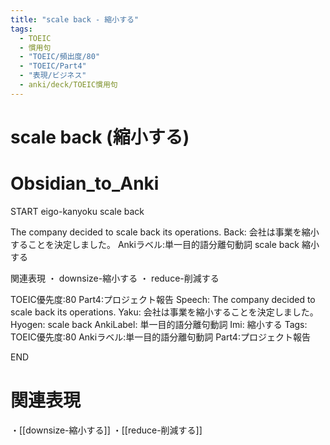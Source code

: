 ```yaml
---
title: "scale back - 縮小する"
tags:
  - TOEIC
  - 慣用句
  - "TOEIC/頻出度/80"
  - "TOEIC/Part4"
  - "表現/ビジネス"
  - anki/deck/TOEIC慣用句
---
```


# scale back (縮小する)

# Obsidian_to_Anki
START
eigo-kanyoku
scale back

The company decided to scale back its operations.
Back:
会社は事業を縮小することを決定しました。
Ankiラベル:単一目的語分離句動詞
scale back
縮小する

関連表現
・ downsize-縮小する
・ reduce-削減する

TOEIC優先度:80
Part4:プロジェクト報告
Speech: The company decided to scale back its operations.
Yaku: 会社は事業を縮小することを決定しました。
Hyogen: scale back
AnkiLabel: 単一目的語分離句動詞
Imi: 縮小する
Tags: TOEIC優先度:80 Ankiラベル:単一目的語分離句動詞 Part4:プロジェクト報告
<!--ID: 1751241922002-->
END

# 関連表現
・[[downsize-縮小する]]
・[[reduce-削減する]]

